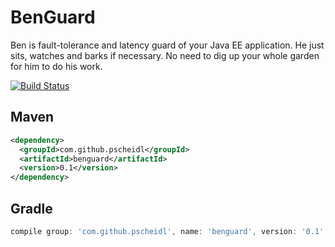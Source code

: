 # BenGuard
Ben is fault-tolerance and latency guard of your Java EE application. He just sits, watches and barks if necessary. No need to dig up your whole garden for him to do his work.

[![Build Status](https://travis-ci.org/Pscheidl/BenGuard.svg?branch=master)](https://travis-ci.org/Pscheidl/BenGuard)

## Maven
```xml
<dependency>
  <groupId>com.github.pscheidl</groupId>
  <artifactId>benguard</artifactId>
  <version>0.1</version>
</dependency>
```
## Gradle

```groovy
compile group: 'com.github.pscheidl', name: 'benguard', version: '0.1'
```
